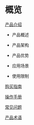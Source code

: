 # 概览

 [产品介绍](ugn/Document/Introduction.md)

-   产品概述

- 产品架构

- 产品优势

- 应用场景

- 使用限制

[购买指南](ugn/Document/Purchase.md)

[操作手册](ugn/Document/Guide/Guide.md)

[常见问题](ugn/Document/Q&A.md)

[产品术语](/ugn/Document/glossary.md)

